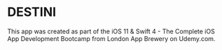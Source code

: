 # DESTINI
This app was created as part of the iOS 11 & Swift 4 - The Complete iOS App Development Bootcamp from London App Brewery on Udemy.com.
